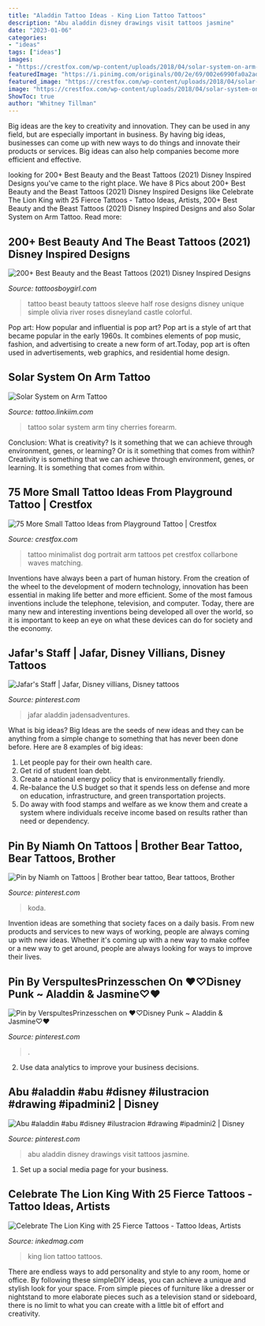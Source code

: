 ```yaml
---
title: "Aladdin Tattoo Ideas - King Lion Tattoo Tattoos"
description: "Abu aladdin disney drawings visit tattoos jasmine"
date: "2023-01-06"
categories:
- "ideas"
tags: ["ideas"]
images:
- "https://crestfox.com/wp-content/uploads/2018/04/solar-system-on-arm-tattoo.png"
featuredImage: "https://i.pinimg.com/originals/00/2e/69/002e6990fa0a2ad7e5193d1e4ad0275d.png"
featured_image: "https://crestfox.com/wp-content/uploads/2018/04/solar-system-on-arm-tattoo.png"
image: "https://crestfox.com/wp-content/uploads/2018/04/solar-system-on-arm-tattoo.png"
ShowToc: true
author: "Whitney Tillman"
---
```



Big ideas are the key to creativity and innovation. They can be used in any field, but are especially important in business. By having big ideas, businesses can come up with new ways to do things and innovate their products or services. Big ideas can also help companies become more efficient and effective.

	

		
looking for 200+ Best Beauty and the Beast Tattoos (2021) Disney Inspired Designs you've came to the right place. We have 8 Pics about 200+ Best Beauty and the Beast Tattoos (2021) Disney Inspired Designs like Celebrate The Lion King with 25 Fierce Tattoos - Tattoo Ideas, Artists, 200+ Best Beauty and the Beast Tattoos (2021) Disney Inspired Designs and also Solar System on Arm Tattoo. Read more:
		
    
## 200+ Best Beauty And The Beast Tattoos (2021) Disney Inspired Designs

<img loading=lazy src="https://cdn.tattoosboygirl.com/wp-content/uploads/2019/11/simple-small-beauty-and-the-beast-tattoo-designs-ideas-49.jpg" onerror="this.onerror=null;this.src='https://tse3.mm.bing.net/th?id=OIP.qkEMb62b0OGhEN3cDYOfGwHaMW&amp;pid=15.1';" alt="200+ Best Beauty and the Beast Tattoos (2021) Disney Inspired Designs">

_Source: tattoosboygirl.com_

>tattoo beast beauty tattoos sleeve half rose designs disney unique simple olivia river roses disneyland castle colorful. 

	

Pop art: How popular and influential is pop art?
Pop art is a style of art that became popular in the early 1960s. It combines elements of pop music, fashion, and advertising to create a new form of art.Today, pop art is often used in advertisements, web graphics, and residential home design.

    
## Solar System On Arm Tattoo

<img loading=lazy src="https://crestfox.com/wp-content/uploads/2018/04/solar-system-on-arm-tattoo.png" onerror="this.onerror=null;this.src='https://tse4.mm.bing.net/th?id=OIP.tXK1ZB1O_S6aE94lBrnnIQAAAA&amp;pid=15.1';" alt="Solar System on Arm Tattoo">

_Source: tattoo.linkiim.com_

>tattoo solar system arm tiny cherries forearm. 

	

Conclusion: What is creativity? Is it something that we can achieve through environment, genes, or learning? Or is it something that comes from within?
Creativity is something that we can achieve through environment, genes, or learning. It is something that comes from within.

    
## 75 More Small Tattoo Ideas From Playground Tattoo | Crestfox

<img loading=lazy src="https://crestfox.com/wp-content/uploads/2018/04/minimalist-pet-dog-portrait-arm-tattoo.png" onerror="this.onerror=null;this.src='https://tse4.mm.bing.net/th?id=OIP.R6TJl8tRNyYwN7349Y6eCQAAAA&amp;pid=15.1';" alt="75 More Small Tattoo Ideas from Playground Tattoo | Crestfox">

_Source: crestfox.com_

>tattoo minimalist dog portrait arm tattoos pet crestfox collarbone waves matching. 

	

Inventions have always been a part of human history. From the creation of the wheel to the development of modern technology, innovation has been essential in making life better and more efficient. Some of the most famous inventions include the telephone, television, and computer. Today, there are many new and interesting inventions being developed all over the world, so it is important to keep an eye on what these devices can do for society and the economy.

    
## Jafar&#039;s Staff | Jafar, Disney Villians, Disney Tattoos

<img loading=lazy src="https://i.pinimg.com/originals/0a/99/27/0a99272bbcfa88f28b45e53bb1c77afb.jpg" onerror="this.onerror=null;this.src='https://tse4.mm.bing.net/th?id=OIP.l5qCeaLlFyND-gBC0fTmKAAAAA&amp;pid=15.1';" alt="Jafar&#039;s Staff | Jafar, Disney villians, Disney tattoos">

_Source: pinterest.com_

>jafar aladdin jadensadventures. 

	

What is big ideas?
Big Ideas are the seeds of new ideas and they can be anything from a simple change to something that has never been done before. Here are 8 examples of big ideas: 
1. Let people pay for their own health care. 
2. Get rid of student loan debt. 
3. Create a national energy policy that is environmentally friendly. 
4. Re-balance the U.S budget so that it spends less on defense and more on education, infrastructure, and green transportation projects. 
5. Do away with food stamps and welfare as we know them and create a system where individuals receive income based on results rather than need or dependency. 

    
## Pin By Niamh On Tattoos | Brother Bear Tattoo, Bear Tattoos, Brother

<img loading=lazy src="https://i.pinimg.com/736x/58/05/db/5805db1aa9fea6415555669914badb4c.jpg" onerror="this.onerror=null;this.src='https://tse3.mm.bing.net/th?id=OIP.NHY9z_WCDrGUDRz9l4k4bwHaHa&amp;pid=15.1';" alt="Pin by Niamh on Tattoos | Brother bear tattoo, Bear tattoos, Brother">

_Source: pinterest.com_

>koda. 

	

Invention ideas are something that society faces on a daily basis. From new products and services to new ways of working, people are always coming up with new ideas. Whether it's coming up with a new way to make coffee or a new way to get around, people are always looking for ways to improve their lives. 

    
## Pin By VerspultesPrinzesschen On ♥♡Disney Punk ~ Aladdin &amp; Jasmine♡♥

<img loading=lazy src="https://i.pinimg.com/originals/00/2e/69/002e6990fa0a2ad7e5193d1e4ad0275d.png" onerror="this.onerror=null;this.src='https://tse3.mm.bing.net/th?id=OIP.hJa49Xs76uBVdX350KF13AHaHp&amp;pid=15.1';" alt="Pin by VerspultesPrinzesschen on ♥♡Disney Punk ~ Aladdin &amp; Jasmine♡♥">

_Source: pinterest.com_

>. 

	

2. Use data analytics to improve your business decisions.

    
## Abu #aladdin #abu #disney #ilustracion #drawing #ipadmini2 | Disney

<img loading=lazy src="https://i.pinimg.com/originals/ef/3c/0e/ef3c0e4c8bd1d99d5a4c7c1664f615b1.jpg" onerror="this.onerror=null;this.src='https://tse3.mm.bing.net/th?id=OIP.4pMRIaDBWMzYbjNuvY7IEAHaJ4&amp;pid=15.1';" alt="Abu #aladdin #abu #disney #ilustracion #drawing #ipadmini2 | Disney">

_Source: pinterest.com_

>abu aladdin disney drawings visit tattoos jasmine. 

	

1. Set up a social media page for your business.

    
## Celebrate The Lion King With 25 Fierce Tattoos - Tattoo Ideas, Artists

<img loading=lazy src="https://www.inkedmag.com/.image/t_share/MTY1NDk1NzE1OTMyNDE1MTY3/lion-king-tattoos-fb.jpg" onerror="this.onerror=null;this.src='https://tse2.mm.bing.net/th?id=OIP.FYXZUtEHdm9Qi8ufvPxJgwHaD4&amp;pid=15.1';" alt="Celebrate The Lion King with 25 Fierce Tattoos - Tattoo Ideas, Artists">

_Source: inkedmag.com_

>king lion tattoo tattoos. 

	

There are endless ways to add personality and style to any room, home or office. By following these simpleDIY ideas, you can achieve a unique and stylish look for your space. From simple pieces of furniture like a dresser or nightstand to more elaborate pieces such as a television stand or sideboard, there is no limit to what you can create with a little bit of effort and creativity.

